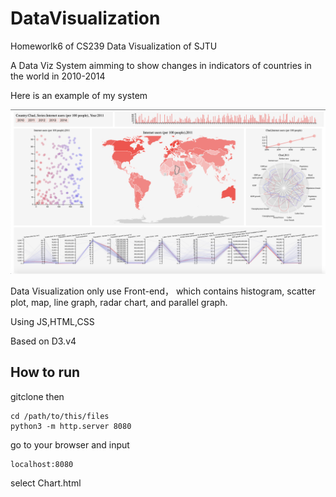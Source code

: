 # DataVisualization
Homeworlk6 of CS239 Data Visualization of SJTU

A Data Viz System aimming to show changes in indicators of countries in the world in 2010-2014

Here is an example of my system

![avatar](https://github.com/Angeladadd/DataVisualization/blob/master/1.png)

Data Visualization only use Front-end， which contains histogram, scatter plot, map, line graph, radar chart, and parallel graph.

Using JS,HTML,CSS

Based on D3.v4

## How to run
gitclone then 

```
cd /path/to/this/files
python3 -m http.server 8080
```

go to your browser and input

```
localhost:8080
```

select Chart.html
